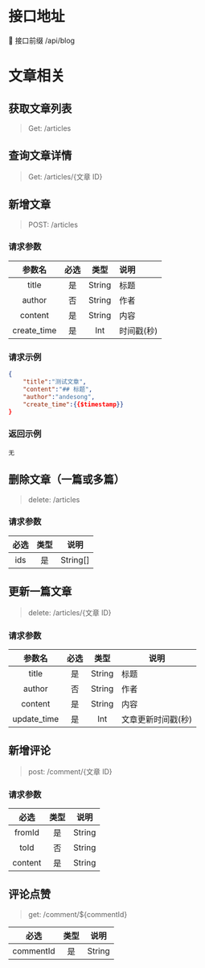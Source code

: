 # 接口地址

 接口前缀 /api/blog

# 文章相关

## 获取文章列表

> Get: /articles

## 查询文章详情

> Get: /articles/{文章 ID}

## 新增文章

> POST: /articles

### 请求参数

|   参数名    | 必选 |  类型  | 说明       |
| :---------: | :--: | :----: | :--------- |
|    title    |  是  | String | 标题       |
|   author    |  否  | String | 作者       |
|   content   |  是  | String | 内容       |
| create_time |  是  |  Int   | 时间戳(秒) |

### 请求示例

```json
{
	"title":"测试文章",
	"content":"## 标题",
	"author":"andesong",
	"create_time":{{$timestamp}}
}
```

### 返回示例

```
无
```

## 删除文章（一篇或多篇）

> delete: /articles

### 请求参数

| 必选 | 类型 |   说明   |
| :--: | :--: | :------: |
| ids  |  是  | String[] | 要删出文章的 id 数组 |

## 更新一篇文章

> delete: /articles/{文章 ID}

### 请求参数

|   参数名    | 必选 |  类型  | 说明               |
| :---------: | :--: | :----: | ------------------ |
|    title    |  是  | String | 标题               |
|   author    |  否  | String | 作者               |
|   content   |  是  | String | 内容               |
| update_time |  是  |  Int   | 文章更新时间戳(秒) |

## 新增评论

> post: /comment/{文章 ID}

### 请求参数

|  必选   | 类型 |  说明  |
| :-----: | :--: | :----: |
| fromId  |  是  | String | 评论者 |
|  toId   |  否  | String | 被回复者 Id(有就传) |
| content |  是  | String | 内容 |

## 评论点赞

> get: /comment/${commentId}

|   必选    | 类型 |  说明  |
| :-------: | :--: | :----: |
| commentId |  是  | String | 评论 ID |
